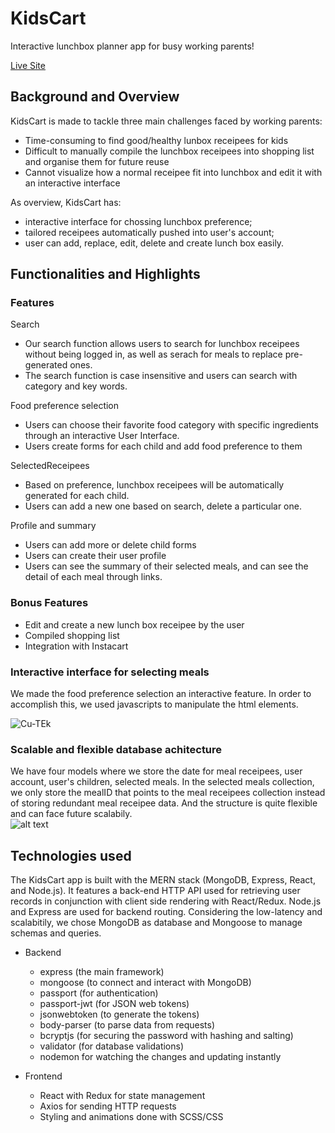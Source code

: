 # KidsCart

Interactive lunchbox planner app for busy working parents!

[Live Site](https://kidscart.herokuapp.com/)

## Background and Overview

KidsCart is made to tackle three main challenges faced by working parents:

  * Time-consuming to find good/healthy lunbox receipees for kids
  * Difficult to manually compile the lunchbox receipees into shopping list and organise them for future reuse 
  * Cannot visualize how a normal receipee fit into lunchbox and edit it with an interactive interface

As overview, KidsCart has: 

  * interactive interface for chossing lunchbox preference; 
  * tailored receipees automatically pushed into user's account; 
  * user can add, replace, edit, delete and create lunch box easily.
  
## Functionalities and Highlights 

### Features

Search
 * Our search function allows users to search for lunchbox receipees without being logged in, as well as serach for meals to replace pre-generated ones.
 * The search function is case insensitive and users can search with category and key words. 
 
Food preference selection
 * Users can choose their favorite food category with specific ingredients through an interactive User Interface.
 * Users create forms for each child and add food preference to them
 
SelectedReceipees
 * Based on preference, lunchbox receipees will be automatically generated for each child.
 * Users can add a new one based on search, delete a particular one.

Profile and summary
 * Users can add more or delete child forms
 * Users can create their user profile
 * Users can see the summary of their selected meals, and can see the detail of each meal through links.

### Bonus Features

- Edit and create a new lunch box receipee by the user
- Compiled shopping list
- Integration with Instacart

### Interactive interface for selecting meals
We made the food preference selection an interactive feature. In order to accomplish this, we used javascripts to manipulate the html elements.

![Cu-TEk](https://i.makeagif.com/media/1-26-2020/Cu-TEk.gif)

### Scalable and flexible database achitecture
We have four models where we store the date for meal receipees, user account, user's children, selected meals. In the selected meals collection, we only store the mealID that points to the meal receipees collection instead of storing redundant meal receipee data. And the structure is quite flexible and can face future scalabily.  
![alt text](https://github.com/ladydragonforever/KidsCart/blob/master/Kidscart%20architecture%20backend.png)

## Technologies used

The KidsCart app is built with the MERN stack (MongoDB, Express, React, and Node.js). It features a back-end HTTP API used for retrieving user records in conjunction with client side rendering with React/Redux. Node.js and Express are used for backend routing. Considering the low-latency and scalabitily, we chose MongoDB as database and Mongoose to manage schemas and queries.

- Backend
  * express (the main framework)
  * mongoose (to connect and interact with MongoDB)
  * passport (for authentication)
  * passport-jwt (for JSON web tokens)
  * jsonwebtoken (to generate the tokens)
  * body-parser (to parse data from requests)
  * bcryptjs (for securing the password with hashing and salting)
  * validator (for database validations)
  * nodemon for watching the changes and updating instantly
  
- Frontend
  * React with Redux for state management
  * Axios for sending HTTP requests
  * Styling and animations done with SCSS/CSS
